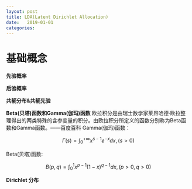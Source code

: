 ```yaml
---
layout: post
title: LDA(Latent Dirichlet Allocation)
date:   2019-01-01
categories: 
---
```


# 基础概念

**先验概率**  

**后验概率**  

**共轭分布&共轭先验**  

**Beta(贝塔)函数和Gamma(伽玛)函数**
欧拉积分是由瑞士数学家莱昂哈德·欧拉整理得出的两类特殊的含参变量的积分。由欧拉积分所定义的函数分别称为Beta函数和Gamma函数。——百度百科
Gamma(伽玛)函数：  

$$\Gamma(s)=\int_{0}^{+\infty} x^{s-1}e^{-x}dx,(s>0)$$

Beta(贝塔)函数:  

$$B(p,q)=\int_{0}^{1} x^{p-1}(1-x)^{q-1}dx,(p>0,q>0)$$


**Dirichlet 分布**  
